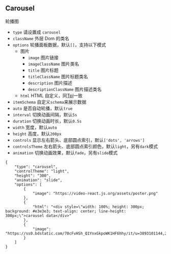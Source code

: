 ## Carousel

轮播图

-   `type` 请设置成 `carousel`
-   `className` 外层 Dom 的类名
-   `options` 轮播面板数据，默认`[]`，支持以下模式
    -   图片
        -  `image` 图片链接
        -  `imageClassName` 图片类名
        -  `title` 图片标题
        -  `titleClassName` 图片标题类名
        -  `description` 图片描述
        -  `descriptionClassName` 图片描述类名
    -   `html` HTML 自定义，同[Tpl](./Tpl.md)一致
-   `itemSchema` 自定义`schema`来展示数据
-   `auto` 是否自动轮播，默认`true`
-   `interval` 切换动画间隔，默认`5s`
-   `duration` 切换动画时长，默认`0.5s`
-   `width` 宽度，默认`auto`
-   `height` 高度，默认`200px`
-   `controls` 显示左右箭头、底部圆点索引，默认`['dots', 'arrows']`
-   `controlsTheme` 左右箭头、底部圆点索引颜色，默认`light`，另有`dark`模式
-   `animation` 切换动画效果，默认`fade`，另有`slide`模式

```schema:height="350" scope="body"
{
    "type": "carousel",
    "controlTheme": "light",
    "height": "300",
    "animation": "slide",
    "options": [
        {
            "image": "https://video-react.js.org/assets/poster.png"
        },
        {
            "html": "<div style=\"width: 100%; height: 300px; background: #e3e3e3; text-align: center; line-height: 300px;\">carousel data</div>"
        },
        {
            "image": "https://ss0.bdstatic.com/70cFvHSh_Q1YnxGkpoWK1HF6hhy/it/u=3893101144,2877209892&fm=23&gp=0.jpg"
        }
    ]
}
```
